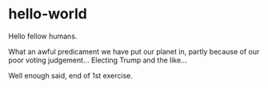 # hello-world
Hello fellow humans.

What an awful predicament we have put our planet in, partly because of our poor voting judgement...  Electing Trump and the like...

Well enough said,  end of 1st exercise.
